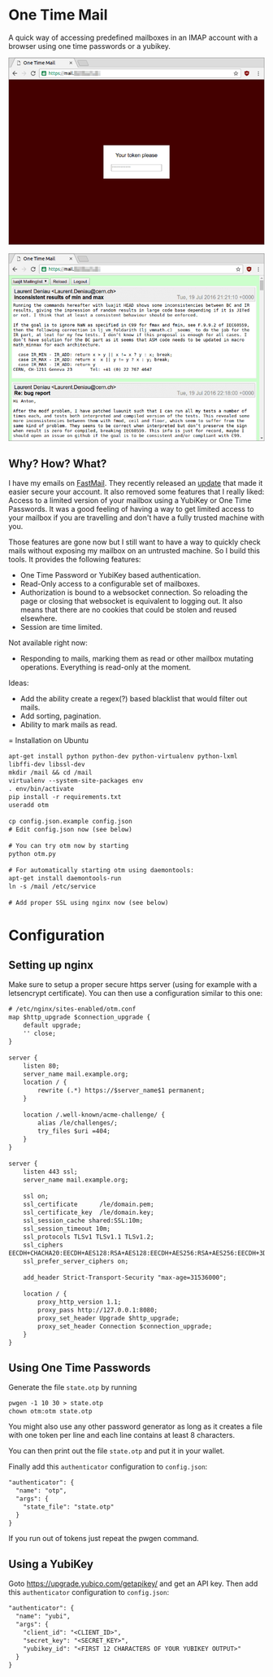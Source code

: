 # One Time Mail

A quick way of accessing predefined mailboxes in an IMAP account
with a browser using one time passwords or a yubikey.

![Login screen](screenshot-login.png)

![Mailbox screen](screenshot-mailbox.png)

## Why? How? What?

I have my emails on [FastMail](https://fastmail.com). They recently
released an [update](https://blog.fastmail.com/2016/07/25/two-step-verification-and-other-new-security-features/)
that made it easier secure your account. It also 
removed some features that I really liked: Access to a limited
version of your mailbox using a YubiKey or One Time Passwords.
It was a good feeling of having a way to get limited access to
your mailbox if you are travelling and don't have a fully trusted
machine with you.

Those features are gone now but I still want to have a way to
quickly check mails without exposing my mailbox on an untrusted
machine. So I build this tools. It provides the following features:

 * One Time Password or YubiKey based authentication.
 * Read-Only access to a configurable set of mailboxes.
 * Authorization is bound to a websocket connection. So
   reloading the page or closing that websocket is equivalent
   to logging out. It also means that there are no cookies
   that could be stolen and reused elsewhere.
 * Session are time limited.

Not available right now:

 * Responding to mails, marking them as read or other
   mailbox mutating operations. Everything is read-only
   at the moment.

Ideas:

 * Add the ability create a regex(?) based blacklist that
   would filter out mails.
 * Add sorting, pagination.
 * Ability to mark mails as read.

= Installation on Ubuntu

```
apt-get install python python-dev python-virtualenv python-lxml libffi-dev libssl-dev
mkdir /mail && cd /mail
virtualenv --system-site-packages env
. env/bin/activate
pip install -r requirements.txt
useradd otm

cp config.json.example config.json
# Edit config.json now (see below)

# You can try otm now by starting
python otm.py

# For automatically starting otm using daemontools:
apt-get install daemontools-run
ln -s /mail /etc/service

# Add proper SSL using nginx now (see below)
```

# Configuration

## Setting up nginx

Make sure to setup a proper secure https server (using
for example with a letsencrypt certificate). You can then
use a configuration similar to this one:

```
# /etc/nginx/sites-enabled/otm.conf
map $http_upgrade $connection_upgrade {
    default upgrade;
    '' close;
}

server {
    listen 80;
    server_name mail.example.org;
    location / {
        rewrite (.*) https://$server_name$1 permanent;
    }

    location /.well-known/acme-challenge/ {
        alias /le/challenges/;
        try_files $uri =404;
    }
}

server {
    listen 443 ssl;
    server_name mail.example.org;

    ssl on;
    ssl_certificate      /le/domain.pem;
    ssl_certificate_key  /le/domain.key;
    ssl_session_cache shared:SSL:10m;
    ssl_session_timeout 10m;
    ssl_protocols TLSv1 TLSv1.1 TLSv1.2;
    ssl_ciphers EECDH+CHACHA20:EECDH+AES128:RSA+AES128:EECDH+AES256:RSA+AES256:EECDH+3DES:RSA+3DES:!MD5;
    ssl_prefer_server_ciphers on;

    add_header Strict-Transport-Security "max-age=31536000";

    location / {
        proxy_http_version 1.1;
        proxy_pass http://127.0.0.1:8080;
        proxy_set_header Upgrade $http_upgrade;
        proxy_set_header Connection $connection_upgrade;
    }
}
```

## Using One Time Passwords

Generate the file `state.otp` by running

```
pwgen -1 10 30 > state.otp
chown otm:otm state.otp
```

You might also use any other password generator as long as
it creates a file with one token per line and each line
contains at least 8 characters.

You can then print out the file `state.otp` and put it in
your wallet.

Finally add this `authenticator` configuration to `config.json`:

```
"authenticator": {
  "name": "otp",
  "args": {
    "state_file": "state.otp"
  }
}
```

If you run out of tokens just repeat the pwgen command.

## Using a YubiKey

Goto https://upgrade.yubico.com/getapikey/ and get an API key.
Then add this `authenticator` configuration to `config.json`:

```
"authenticator": {
  "name": "yubi",
  "args": {
    "client_id": "<CLIENT_ID>",
    "secret_key": "<SECRET_KEY>",
    "yubikey_id": "<FIRST 12 CHARACTERS OF YOUR YUBIKEY OUTPUT>"
  }
}
```
